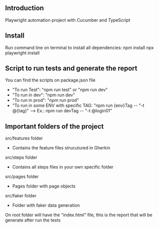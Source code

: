 ## Introduction
Playwright automation project with Cucumber and TypeScript

## Install
Run command line on terminal to install all dependencies:
npm install
npx playwright install

## Script to run tests and generate the report
You can find the scripts on package.json file

- "To run Test": "npm run test" or "npm run dev" 
- "To run in dev": "npm run dev" 
- "To run in prod": "npm run prod" 
- "To run in some ENV with specific TAG: "npm run {env}Tag -- "-t @{tag}" --> Ex.: npm run devTag -- "-t @login01" 

## Important folders of the project
src/features folder
- Contains the feature files strucutured in Gherkin

src/steps folder
- Contains all steps files in your own specific folder

src/pages folder
- Pages folder with page objects

src/faker folder
- Folder with faker data generation

On root folder will have the "index.html" file, this is the report that will be generate after run the tests